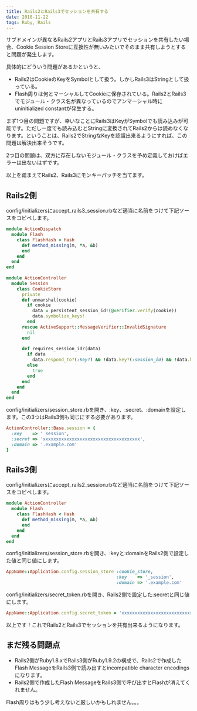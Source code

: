 ```yaml
---
title: Rails2とRails3でセッションを共有する
date: 2010-11-22
tags: Ruby, Rails
---
```


サブドメインが異なるRails2アプリとRails3アプリでセッションを共有したい場合、Cookie Session Storeに互換性が無いみたいでそのまま共有しようとすると問題が発生します。

具体的にどういう問題があるかというと、

* Rails2はCookieのKeyをSymbolとして扱う。しかしRails3はStringとして扱っている。
* Flash周りは何とマーシャルしてCookieに保存されている。Rails2とRails3でモジュール・クラス名が異なっているのでアンマーシャル時にuninitialized constantが発生する。

まず1つ目の問題ですが、幸いなことにRails3はKeyがSymbolでも読み込みが可能です。ただし一度でも読み込むとStringに変換されてRails2からは読めなくなります。ということは、Rails2でStringなKeyを認識出来るようにすれば、この問題は解決出来そうです。

2つ目の問題は、双方に存在しないモジュール・クラスを予め定義しておけばエラーは出ないはずです。

以上を踏まえてRails2、Rails3にモンキーパッチを当てます。

## Rails2側

config/initializersにaccept_rails3_session.rbなど適当に名前をつけて下記ソースをコピペします。

```ruby
module ActionDispatch
  module Flash
    class FlashHash < Hash
      def method_missing(m, *a, &b)
      end
    end
  end
end
 
module ActionController
  module Session
    class CookieStore
      private
      def unmarshal(cookie)
        if cookie
          data = persistent_session_id!(@verifier.verify(cookie))
          data.symbolize_keys!
        end
      rescue ActiveSupport::MessageVerifier::InvalidSignature
        nil
      end
 
      def requires_session_id?(data)
        if data
          data.respond_to?(:key?) && !data.key?(:session_id) && !data.key?("session_id")
        else
          true
        end
      end
    end
  end
end
```

config/initializers/session_store.rbを開き、:key、:secret、:domainを設定します。この3つはRails3側も同じにする必要があります。

```ruby
ActionController::Base.session = {
  :key    => '_session',
  :secret => 'xxxxxxxxxxxxxxxxxxxxxxxxxxxxxxxxxxxxx',
  :domain => '.example.com'
}
```

## Rails3側

config/initializersにaccept_rails2_session.rbなど適当に名前をつけて下記ソースをコピペします。

```ruby
module ActionController
  module Flash
    class FlashHash < Hash
      def method_missing(m, *a, &b)
      end
    end
  end
end
```

config/initializers/session_store.rbを開き、:keyと:domainをRails2側で設定した値と同じ値にします。

```ruby
AppName::Application.config.session_store :cookie_store,
                                          :key    => '_session',
                                          :domain => '.example.com'
```

config/initializers/secret_token.rbを開き、Rails2側で設定した:secretと同じ値にします。

```ruby
AppName::Application.config.secret_token = 'xxxxxxxxxxxxxxxxxxxxxxxxxxxxxxxxxxxxx'
```

以上です！これでRails2とRails3でセッションを共有出来るようになります。

## まだ残る問題点

* Rails2側がRuby1.8.xでRails3側がRuby1.9.2の構成で、Rails2で作成したFlash MessageをRails3側で読み出すとincompatible character encodingsになります。
* Rails2側で作成したFlash MessageをRails3側で呼び出すとFlashが消えてくれません。

Flash周りはもう少し考えないと厳しいかもしれません。。。
